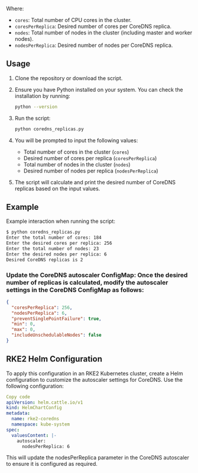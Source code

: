 
Where:
- `cores`: Total number of CPU cores in the cluster.
- `coresPerReplica`: Desired number of cores per CoreDNS replica.
- `nodes`: Total number of nodes in the cluster (including master and worker nodes).
- `nodesPerReplica`: Desired number of nodes per CoreDNS replica.

## Usage

1. Clone the repository or download the script.

2. Ensure you have Python installed on your system. You can check the installation by running:

    ```bash
    python --version
    ```

3. Run the script:

    ```bash
    python coredns_replicas.py
    ```

4. You will be prompted to input the following values:
    - Total number of cores in the cluster (`cores`)
    - Desired number of cores per replica (`coresPerReplica`)
    - Total number of nodes in the cluster (`nodes`)
    - Desired number of nodes per replica (`nodesPerReplica`)

5. The script will calculate and print the desired number of CoreDNS replicas based on the input values.

## Example

Example interaction when running the script:

```bash
$ python coredns_replicas.py
Enter the total number of cores: 184
Enter the desired cores per replica: 256
Enter the total number of nodes: 23
Enter the desired nodes per replica: 6
Desired CoreDNS replicas is 2
```

### **Update the CoreDNS autoscaler ConfigMap**: Once the desired number of replicas is calculated, modify the autoscaler settings in the CoreDNS ConfigMap as follows:

```json
{
  "coresPerReplica": 256,
  "nodesPerReplica": 6,
  "preventSinglePointFailure": true,
  "min": 0,
  "max": 0,
  "includeUnschedulableNodes": false
}
```

## RKE2 Helm Configuration
To apply this configuration in an RKE2 Kubernetes cluster, create a Helm configuration to customize the autoscaler settings for CoreDNS. Use the following configuration:

```yaml
Copy code
apiVersion: helm.cattle.io/v1
kind: HelmChartConfig
metadata:
  name: rke2-coredns
  namespace: kube-system
spec:
  valuesContent: |-
    autoscaler:
      nodesPerReplica: 6
```

This will update the nodesPerReplica parameter in the CoreDNS autoscaler to ensure it is configured as required.
